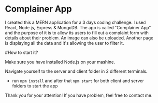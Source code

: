 # Complainer App

I created this a MERN application for a 3 days coding challenge. I used React, Node.js, Express & MongoDB. The app is called "Complainer App" and the purpose of it is to allow its users to fill out a complaint form with details about their problem. An image can also be uploaded. Another page is displaying all the data and it's allowing the user to filter it.

#How to  start it?

Make sure you have installed Node.js on your mashine.

Navigate yourself to the server and client folder in 2 different terminals.

- run ```npm install``` and after that  ```npm start``` for both client and server folders to start the app

Thank you for your attention!
If you have problem, feel free to contact me.
